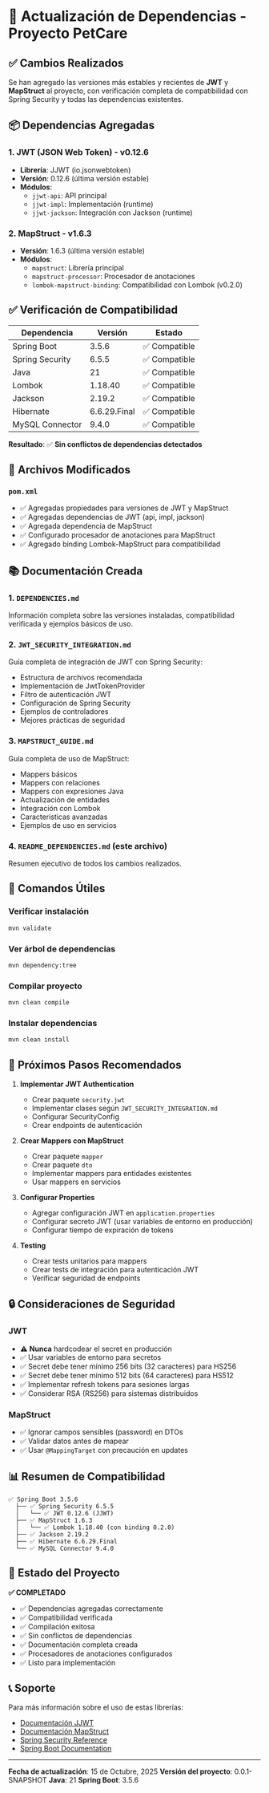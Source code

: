 # 🚀 Actualización de Dependencias - Proyecto PetCare

## ✅ Cambios Realizados

Se han agregado las versiones más estables y recientes de **JWT** y **MapStruct** al proyecto, con verificación completa de compatibilidad con Spring Security y todas las dependencias existentes.

## 📦 Dependencias Agregadas

### 1. JWT (JSON Web Token) - v0.12.6
- **Librería**: JJWT (io.jsonwebtoken)
- **Versión**: 0.12.6 (última versión estable)
- **Módulos**:
  - `jjwt-api`: API principal
  - `jjwt-impl`: Implementación (runtime)
  - `jjwt-jackson`: Integración con Jackson (runtime)

### 2. MapStruct - v1.6.3
- **Versión**: 1.6.3 (última versión estable)
- **Módulos**:
  - `mapstruct`: Librería principal
  - `mapstruct-processor`: Procesador de anotaciones
  - `lombok-mapstruct-binding`: Compatibilidad con Lombok (v0.2.0)

## ✅ Verificación de Compatibilidad

| Dependencia | Versión | Estado |
|-------------|---------|--------|
| Spring Boot | 3.5.6 | ✅ Compatible |
| Spring Security | 6.5.5 | ✅ Compatible |
| Java | 21 | ✅ Compatible |
| Lombok | 1.18.40 | ✅ Compatible |
| Jackson | 2.19.2 | ✅ Compatible |
| Hibernate | 6.6.29.Final | ✅ Compatible |
| MySQL Connector | 9.4.0 | ✅ Compatible |

**Resultado**: ✅ **Sin conflictos de dependencias detectados**

## 📝 Archivos Modificados

### `pom.xml`
- ✅ Agregadas propiedades para versiones de JWT y MapStruct
- ✅ Agregadas dependencias de JWT (api, impl, jackson)
- ✅ Agregada dependencia de MapStruct
- ✅ Configurado procesador de anotaciones para MapStruct
- ✅ Agregado binding Lombok-MapStruct para compatibilidad

## 📚 Documentación Creada

### 1. `DEPENDENCIES.md`
Información completa sobre las versiones instaladas, compatibilidad verificada y ejemplos básicos de uso.

### 2. `JWT_SECURITY_INTEGRATION.md`
Guía completa de integración de JWT con Spring Security:
- Estructura de archivos recomendada
- Implementación de JwtTokenProvider
- Filtro de autenticación JWT
- Configuración de Spring Security
- Ejemplos de controladores
- Mejores prácticas de seguridad

### 3. `MAPSTRUCT_GUIDE.md`
Guía completa de uso de MapStruct:
- Mappers básicos
- Mappers con relaciones
- Mappers con expresiones Java
- Actualización de entidades
- Integración con Lombok
- Características avanzadas
- Ejemplos de uso en servicios

### 4. `README_DEPENDENCIES.md` (este archivo)
Resumen ejecutivo de todos los cambios realizados.

## 🔧 Comandos Útiles

### Verificar instalación
```bash
mvn validate
```

### Ver árbol de dependencias
```bash
mvn dependency:tree
```

### Compilar proyecto
```bash
mvn clean compile
```

### Instalar dependencias
```bash
mvn clean install
```

## 🎯 Próximos Pasos Recomendados

1. **Implementar JWT Authentication**
   - Crear paquete `security.jwt`
   - Implementar clases según `JWT_SECURITY_INTEGRATION.md`
   - Configurar SecurityConfig
   - Crear endpoints de autenticación

2. **Crear Mappers con MapStruct**
   - Crear paquete `mapper`
   - Crear paquete `dto`
   - Implementar mappers para entidades existentes
   - Usar mappers en servicios

3. **Configurar Properties**
   - Agregar configuración JWT en `application.properties`
   - Configurar secreto JWT (usar variables de entorno en producción)
   - Configurar tiempo de expiración de tokens

4. **Testing**
   - Crear tests unitarios para mappers
   - Crear tests de integración para autenticación JWT
   - Verificar seguridad de endpoints

## 🔒 Consideraciones de Seguridad

### JWT
- ⚠️ **Nunca** hardcodear el secret en producción
- ✅ Usar variables de entorno para secretos
- ✅ Secret debe tener mínimo 256 bits (32 caracteres) para HS256
- ✅ Secret debe tener mínimo 512 bits (64 caracteres) para HS512
- ✅ Implementar refresh tokens para sesiones largas
- ✅ Considerar RSA (RS256) para sistemas distribuidos

### MapStruct
- ✅ Ignorar campos sensibles (password) en DTOs
- ✅ Validar datos antes de mapear
- ✅ Usar `@MappingTarget` con precaución en updates

## 📊 Resumen de Compatibilidad

```
✅ Spring Boot 3.5.6
  ├── ✅ Spring Security 6.5.5
  │   └── ✅ JWT 0.12.6 (JJWT)
  ├── ✅ MapStruct 1.6.3
  │   └── ✅ Lombok 1.18.40 (con binding 0.2.0)
  ├── ✅ Jackson 2.19.2
  ├── ✅ Hibernate 6.6.29.Final
  └── ✅ MySQL Connector 9.4.0
```

## 🎉 Estado del Proyecto

**✅ COMPLETADO**

- ✅ Dependencias agregadas correctamente
- ✅ Compatibilidad verificada
- ✅ Compilación exitosa
- ✅ Sin conflictos de dependencias
- ✅ Documentación completa creada
- ✅ Procesadores de anotaciones configurados
- ✅ Listo para implementación

## 📞 Soporte

Para más información sobre el uso de estas librerías:
- [Documentación JJWT](https://github.com/jwtk/jjwt)
- [Documentación MapStruct](https://mapstruct.org/)
- [Spring Security Reference](https://docs.spring.io/spring-security/reference/)
- [Spring Boot Documentation](https://docs.spring.io/spring-boot/docs/current/reference/html/)

---

**Fecha de actualización**: 15 de Octubre, 2025
**Versión del proyecto**: 0.0.1-SNAPSHOT
**Java**: 21
**Spring Boot**: 3.5.6
